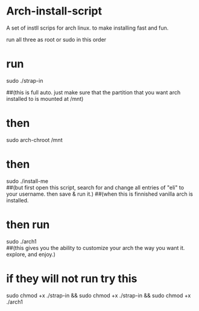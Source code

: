 # Arch-install-script
A set of instll scrips for arch linux. to make installing fast and fun.

run all three as root or sudo in this order

# run 
sudo ./strap-in        

##(this is full auto. just make sure that the partition that you want arch installed to is mounted at /mnt)
# then
sudo arch-chroot /mnt
# then
sudo ./install-me     
##(but first open this script, search for and change all entries of "eli" to your username. then save & run it.)
##(when this is finnished vanilla arch is installed.
# then run
sudo ./arch1        
##(this gives you the ability to customize your arch the way you want it. explore, and enjoy.)


# if they will not run try this

sudo chmod +x ./strap-in && sudo chmod +x ./strap-in && sudo chmod +x ./arch1

